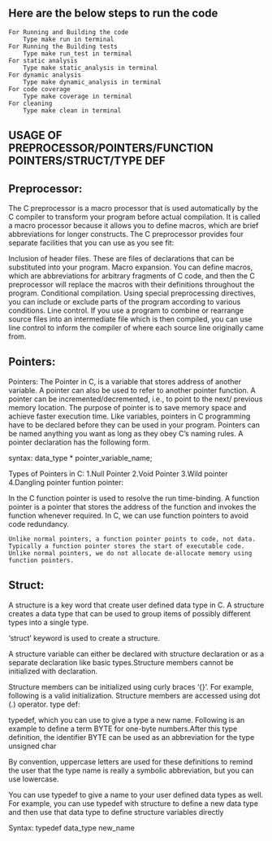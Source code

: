 
## Here are the below steps to run the code

    For Running and Building the code
        Type make run in terminal
    For Running the Building tests
        Type make run_test in terminal
    For static analysis
        Type make static_analysis in terminal
    For dynamic analysis
        Type make dynamic_analysis in terminal
    For code coverage
        Type make coverage in terminal
    For cleaning
        Type make clean in terminal

## USAGE OF PREPROCESSOR/POINTERS/FUNCTION POINTERS/STRUCT/TYPE DEF
## Preprocessor:

The C preprocessor is a macro processor that is used automatically by the C compiler to transform your program before actual compilation. It is called a macro processor because it allows you to define macros, which are brief abbreviations for longer constructs.
The C preprocessor provides four separate facilities that you can use as you see fit:

Inclusion of header files. These are files of declarations that can be substituted into your program. Macro expansion. You can define macros, which are abbreviations for arbitrary fragments of C code, and then the C preprocessor will replace the macros with their definitions throughout the program. Conditional compilation. Using special preprocessing directives, you can include or exclude parts of the program according to various conditions. Line control. If you use a program to combine or rearrange source files into an intermediate file which is then compiled, you can use line control to inform the compiler of where each source line originally came from.
## Pointers:

Pointers: The Pointer in C, is a variable that stores address of another variable. A pointer can also be used to refer to another pointer function. A pointer can be incremented/decremented, i.e., to point to the next/ previous memory location. The purpose of pointer is to save memory space and achieve faster execution time. Like variables, pointers in C programming have to be declared before they can be used in your program. Pointers can be named anything you want as long as they obey C’s naming rules. A pointer declaration has the following form.

syntax: data_type * pointer_variable_name;

Types of Pointers in C: 1.Null Pointer 2.Void Pointer 3.Wild pointer 4.Dangling pointer
funtion pointer:

In the C function pointer is used to resolve the run time-binding. A function pointer is a pointer that stores the address of the function and invokes the function whenever required. In C, we can use function pointers to avoid code redundancy.

    Unlike normal pointers, a function pointer points to code, not data. Typically a function pointer stores the start of executable code.
    Unlike normal pointers, we do not allocate de-allocate memory using function pointers.

## Struct:

A structure is a key word that create user defined data type in C. A structure creates a data type that can be used to group items of possibly different types into a single type.

‘struct’ keyword is used to create a structure.

A structure variable can either be declared with structure declaration or as a separate declaration like basic types.Structure members cannot be initialized with declaration.

Structure members can be initialized using curly braces ‘{}’. For example, following is a valid initialization. Structure members are accessed using dot (.) operator.
type def:

typedef, which you can use to give a type a new name. Following is an example to define a term BYTE for one-byte numbers.After this type definition, the identifier BYTE can be used as an abbreviation for the type unsigned char

By convention, uppercase letters are used for these definitions to remind the user that the type name is really a symbolic abbreviation, but you can use lowercase.

You can use typedef to give a name to your user defined data types as well. For example, you can use typedef with structure to define a new data type and then use that data type to define structure variables directly

Syntax: typedef data_type new_name